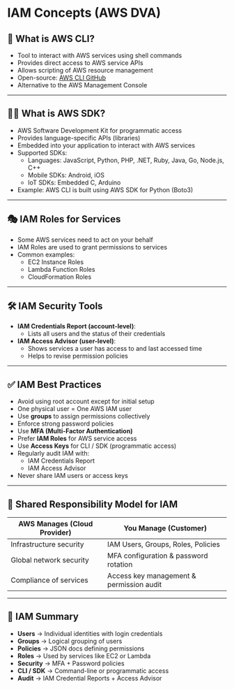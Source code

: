 # IAM Concepts (AWS DVA)

## 🔑 What is AWS CLI?
- Tool to interact with AWS services using shell commands
- Provides direct access to AWS service APIs
- Allows scripting of AWS resource management
- Open-source: [AWS CLI GitHub](https://github.com/aws/aws-cli)
- Alternative to the AWS Management Console

---

## 🧑‍💻 What is AWS SDK?
- AWS Software Development Kit for programmatic access
- Provides language-specific APIs (libraries)
- Embedded into your application to interact with AWS services
- Supported SDKs:
  - Languages: JavaScript, Python, PHP, .NET, Ruby, Java, Go, Node.js, C++
  - Mobile SDKs: Android, iOS
  - IoT SDKs: Embedded C, Arduino
- Example: AWS CLI is built using AWS SDK for Python (Boto3)

---

## 🎭 IAM Roles for Services
- Some AWS services need to act on your behalf
- IAM Roles are used to grant permissions to services
- Common examples:
  - EC2 Instance Roles
  - Lambda Function Roles
  - CloudFormation Roles

---

## 🛠 IAM Security Tools
- **IAM Credentials Report (account-level)**:
  - Lists all users and the status of their credentials
- **IAM Access Advisor (user-level)**:
  - Shows services a user has access to and last accessed time
  - Helps to revise permission policies

---

## ✅ IAM Best Practices
- Avoid using root account except for initial setup
- One physical user = One AWS IAM user
- Use **groups** to assign permissions collectively
- Enforce strong password policies
- Use **MFA (Multi-Factor Authentication)**
- Prefer **IAM Roles** for AWS service access
- Use **Access Keys** for CLI / SDK (programmatic access)
- Regularly audit IAM with:
  - IAM Credentials Report
  - IAM Access Advisor
- Never share IAM users or access keys

---

## 🔐 Shared Responsibility Model for IAM

| AWS Manages (Cloud Provider)       | You Manage (Customer)                           |
|-----------------------------------|-------------------------------------------------|
| Infrastructure security           | IAM Users, Groups, Roles, Policies              |
| Global network security           | MFA configuration & password rotation           |
| Compliance of services            | Access key management & permission audit        |

---

## 📝 IAM Summary
- **Users** → Individual identities with login credentials
- **Groups** → Logical grouping of users
- **Policies** → JSON docs defining permissions
- **Roles** → Used by services like EC2 or Lambda
- **Security** → MFA + Password policies
- **CLI / SDK** → Command-line or programmatic access
- **Audit** → IAM Credential Reports + Access Advisor

